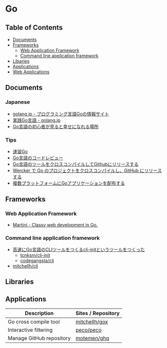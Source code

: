 Go
================================================================================


Table of Contents
--------------------------------------------------------------------------------

- [Documents](#documents)
- [Frameworks](#frameworks)
    - [Web Application Framework](#web-application-framework)
    - [Command line application framework](#command-line-application-framework)
- [Libaries](#libraries)
- [Applications](#applications)
- [Web Applications](#web-applications)


Documents
--------------------------------------------------------------------------------

### Japanese

- [golang.jp - プログラミング言語Goの情報サイト](http://golang.jp/)
- [実践Go言語 - golang.jp](http://golang.jp/effective_go)
- [Go言語の初心者が見ると幸せになれる場所](http://qiita.com/tenntenn/items/0e33a4959250d1a55045)


### Tips

- [速習Go](https://gist.github.com/monochromegane/8bb73390f2ebd9d325f4)
- [Go言語のコードレビュー](http://deeeet.com/writing/2014/05/26/go-code-review/)
- [Go言語のツールをクロスコンパイルしてGithubにリリースする](http://deeeet.com/writing/2014/07/23/github-release/)
- [Wercker で Go のプロジェクトをクロスコンパイルし、GitHub にリリースする](http://motemen.hatenablog.com/entry/2014/06/27/xcompile-go-and-release-to-github-with-wercker)
- [複数プラットフォームにGoアプリケーションを配布する](http://deeeet.com/writing/2014/05/19/gox/)


Frameworks
--------------------------------------------------------------------------------

### Web Application Framework

- [Martini - Classy web development in Go.](http://martini.codegangsta.io/)


### Command line application framework

- [高速にGo言語のCLIツールをつくるcli-initというツールをつくった](http://deeeet.com/writing/2014/06/22/cli-init/)
  - [tcnksm/cli-init](https://github.com/tcnksm/cli-init)
  - [codegangsta/cli](https://github.com/codegangsta/cli)
- [mitchellh/cli](https://github.com/mitchellh/cli)

Libraries
--------------------------------------------------------------------------------



Applications
--------------------------------------------------------------------------------

Description              | Sites / Repository
------------------------ | -----------------------------------------------------
Go cross compile tool    | [mitchellh/gox](https://github.com/mitchellh/gox)
Interactive filtering    | [peco/peco](https://github.com/peco/peco)
Manage GitHub repository | [motemen/ghq](https://github.com/motemen/ghq)

